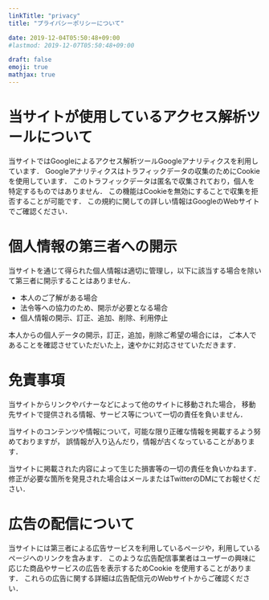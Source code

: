 ```yaml
---
linkTitle: "privacy"
title: "プライバシーポリシーについて"

date: 2019-12-04T05:50:48+09:00
#lastmod: 2019-12-07T05:50:48+09:00

draft: false
emoji: true
mathjax: true
---
```


# 当サイトが使用しているアクセス解析ツールについて
当サイトではGoogleによるアクセス解析ツールGoogleアナリティクスを利用しています．
Googleアナリティクスはトラフィックデータの収集のためにCookieを使用しています．
このトラフィックデータは匿名で収集されており，個人を特定するものではありません．
この機能はCookieを無効にすることで収集を拒否することが可能です．
この規約に関しての詳しい情報はGoogleのWebサイトでご確認ください．

# 個人情報の第三者への開示
当サイトを通じて得られた個人情報は適切に管理し，以下に該当する場合を除いて第三者に開示することはありません．

* 本人のご了解がある場合
* 法令等への協力のため、開示が必要となる場合
* 個人情報の開示、訂正、追加、削除、利用停止

本人からの個人データの開示，訂正，追加，削除ご希望の場合には，
ご本人であることを確認させていただいた上，速やかに対応させていただきます．

# 免責事項
当サイトからリンクやバナーなどによって他のサイトに移動された場合，
移動先サイトで提供される情報、サービス等について一切の責任を負いません．

当サイトのコンテンツや情報について，可能な限り正確な情報を掲載するよう努めておりますが，
誤情報が入り込んだり，情報が古くなっていることがあります．

当サイトに掲載された内容によって生じた損害等の一切の責任を負いかねます．
修正が必要な箇所を発見された場合はメールまたはTwitterのDMにてお報せください．

# 広告の配信について
当サイトには第三者による広告サービスを利用しているページや，利用しているページへのリンクを含みます．
このような広告配信事業者はユーザーの興味に応じた商品やサービスの広告を表示するためCookie を使用することがあります．
これらの広告に関する詳細は広告配信元のWebサイトからご確認ください．
